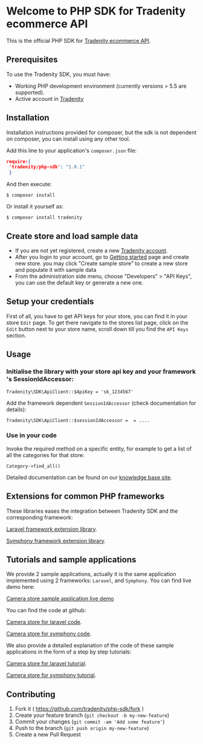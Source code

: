 Welcome to PHP SDK for Tradenity ecommerce API
====================================================

This is the official PHP SDK for [Tradenity ecommerce API](https://www.tradenity.com).

## Prerequisites

To use the Tradenity SDK, you must have:

-  Working PHP development environment (currently versions > 5.5 are supported).
-  Active account in [Tradenity](http://www.tradenity.com)

## Installation

Installation instructions provided for composer, but the sdk is not dependent on composer,
you can install using any other tool.

Add this line to your application's `composer.json` file:

```json
require:{
 'tradenity/php-sdk': "1.0.1"
 }
```

And then execute:

    $ composer install

Or install it yourself as:

    $ composer install tradenity


## Create store and load sample data

- If you are not yet registered, create a new [Tradenity account](https://www.tradenity.com).
- After you login to your account, go to [Getting started](https://admin.tradenity.com/admin/getting_started) page and create new store. you may click "Create sample store" to create a new store and populate it with sample data
- From the administration side menu, choose "Developers" > "API Keys", you can use the default key or generate a new one.


## Setup your credentials

First of all, you have to get API keys for your store, you can find it in your store `Edit` page.
To get there navigate to the stores list page, click on the `Edit` button next to your store name, scroll down till you find the `API Keys` section.


## Usage

### Initialise the library with your store api key and your framework 's SessionIdAccessor:

`Tradenity\SDK\ApiClient::$ApiKey = 'sk_1234567'`

Add the framework dependent `SessionIdAccessor` (check documentation for details):

`Tradenity\SDK\ApiClient::$sessionIdAccessor =  = ....`

### Use in your code

Invoke the required method on a specific entity, for example to get a list of all the categories for that store:

`Category->find_all()`


Detailed documentation can be found on our [knowledge base site](http://docs.tradenity.com/kb/sdk/php/).


## Extensions for common PHP frameworks

These libraries eases the integration between Tradenity SDK and the corresponding framework:

[Laravel framework extension library](https://github.com/tradenity/php-sdk-laravel-ext).

[Symphony framework  extension library](https://github.com/tradenity/php-sdk-symfony-ext).


## Tutorials and sample applications

We provide 2 sample applications, actually it is the same application implemented using 2 frameworks: `Laravel`, and `Symphony`.
You can find live demo here:

[Camera store sample application live demo](http://camera-store-sample.tradenity.com/)

You can find the code at github:

[Camera store for laravel code](https://github.com/tradenity/camerastore-php-laravel-sample).

[Camera store for symphony code](https://github.com/tradenity/camerastore-php-symphony-sample).

We also provide a detailed explanation of the code of these sample applications in the form of a step by step tutorials:

[Camera store for laravel tutorial](http://docs.tradenity.com/kb/tutorials/php/laravel/).

[Camera store for symphony tutorial](http://docs.tradenity.com/kb/tutorials/php/symfony/).



## Contributing

1. Fork it ( https://github.com/tradenity/php-sdk/fork )
2. Create your feature branch (`git checkout -b my-new-feature`)
3. Commit your changes (`git commit -am 'Add some feature'`)
4. Push to the branch (`git push origin my-new-feature`)
5. Create a new Pull Request
